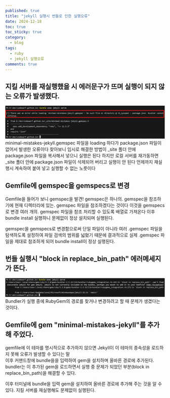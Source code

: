 ```yaml
---
published: true
title: "jekyll 실행시 번들로 인한 실행오류"
date: 2024-12-18
toc: true
toc_sticky: true
category: 
  - blog
tags:
  - ruby
  - jekyll 실행오류
comments: true
---
```


## 지킬 서버를 재실행했을 시 에러문구가 뜨며 실행이 되지 않는 오류가 발생했다.
 ![Image Alt error img-1](/assets/images/post/241218-etc-blog-jekyll/2024-12-17-jekyll-blog-1.png)
minimal-mistakes-jekyll.gemspec 파일을 loading 하다가 package.json 파일이 없어서 발생한 오류이다
찾아보니 임시로 해결한 방법이 _site 폴더 안에 package.json 파일을 복사해서 넣으니 실행은 된다 하지만
로컬 서버를 재가동하면 _site 폴더 안에 package.json 파일이 삭제되어 버리고 실행이 안 된다 언제까지 재실행시 계속하여 붙여 넣고 실행할 수 없는 노릇이다 


## Gemfile에 gemspec을 gemspecs로 변경

Gemfile을 들어가 보니 gemspec을 발견! gemspec은 하나의. gemspec을 참조하기에 현재 디렉터리에 있는. gemspec 파일을 참조하겠다는 것이다
이것을 gemspecs로 변경 여러 개의. gemspec 파일을 참조 처리할 수 있도록 배열로 가져온다
이후 bundle install 실행하니 문제없이 정상 설치되며 실행된다.

gemspec을 gemspecs로 변경함으로써 단일 파일이 아니라 여러 .gemspec 파일을 탐색하도록 설정하여 파일 검색의 범위를 넓혔기 때문에
결과적으로 실제 .gemspec 파일을 제대로 참조하게 되어 bundle install이 정상 실행된다.


## 번들 실행시 "block in replace_bin_path" 에러메세지가 뜬다.
![Image Alt error img-1](/assets/images/post/241218-etc-blog-jekyll/2024-12-17-jekyll-blog-2.png)
Bundler가 실행 중에 RubyGem의 경로를 찾거나 변경하려고 할 때 문제가 생겼다는 것이다.
 

## Gemfile에 gem "minimal-mistakes-jekyll"를 추가해 주었다.
gemfile에 이 테마를 명시적으로 추가하지 않으면 Jekyll이 이 테마의 종속성을 로드하지 못해 오류가 발생할 수 있다는 말   
이후 커맨드창에 bundle을을 입력하여 gem을 설치하며 올바른 경로에 추가된다.
bundler는 이 추가된 gem을 로드하면서 실행 중 문제가 되었던 부분(block in replace_bin_path)을 해결할 수 있다.
 
이후 터미널에 bundle을 입력 gem을 설치하여 올바른 경로에 추가해 주는 것을 알 수 있다.
지킬 서버를 재실행해도 문제없이 실행된다.